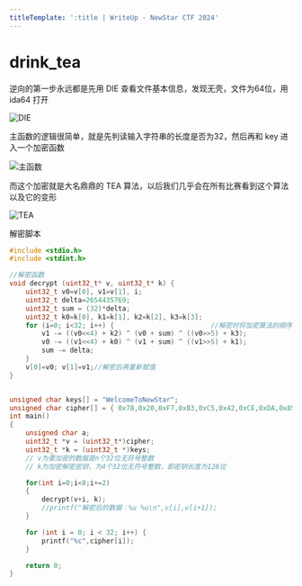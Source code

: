 ```yaml
---
titleTemplate: ':title | WriteUp - NewStar CTF 2024'
---
```


# drink_tea

逆向的第一步永远都是先用 DIE 查看文件基本信息，发现无壳，文件为64位，用 ida64 打开

![DIE](/assets/images/wp/2024/week2/drink_tea_1.png)

主函数的逻辑很简单，就是先判读输入字符串的长度是否为32，然后再和 key 进入一个加密函数

![主函数](/assets/images/wp/2024/week2/drink_tea_2.png)

而这个加密就是大名鼎鼎的 TEA 算法，以后我们几乎会在所有比赛看到这个算法以及它的变形

![TEA](/assets/images/wp/2024/week2/drink_tea_3.png)

解密脚本

```c
#include <stdio.h>
#include <stdint.h>

//解密函数
void decrypt (uint32_t* v, uint32_t* k) {
    uint32_t v0=v[0], v1=v[1], i;  
    uint32_t delta=2654435769;   
    uint32_t sum = (32)*delta;                  
    uint32_t k0=k[0], k1=k[1], k2=k[2], k3=k[3];  
    for (i=0; i<32; i++) {                        //解密时将加密算法的顺序倒过来，+=变为-=
        v1 -= ((v0<<4) + k2) ^ (v0 + sum) ^ ((v0>>5) + k3);
        v0 -= ((v1<<4) + k0) ^ (v1 + sum) ^ ((v1>>5) + k1);
        sum -= delta;
    }                                              
    v[0]=v0; v[1]=v1;//解密后再重新赋值
}


unsigned char keys[] = "WelcomeToNewStar";
unsigned char cipher[] = { 0x78,0x20,0xF7,0xB3,0xC5,0x42,0xCE,0xDA,0x85,0x59,0x21,0x1A,0x26,0x56,0x5A,0x59,0x29,0x02,0x0D,0xED,0x07,0xA8,0xB9,0xEE,0x36,0x59,0x11,0x87,0xFD,0x5C,0x23,0x24 };
int main()
{
    unsigned char a;
    uint32_t *v = (uint32_t*)cipher;
    uint32_t *k = (uint32_t *)keys;
    // v为要加密的数据是n个32位无符号整数
    // k为加密解密密钥，为4个32位无符号整数，即密钥长度为128位

    for(int i=0;i<8;i+=2)
    {
        decrypt(v+i, k);
        //printf("解密后的数据：%u %u\n",v[i],v[i+1]);
    }

    for (int i = 0; i < 32; i++) {
        printf("%c",cipher[i]);
    }

    return 0;
}
```
